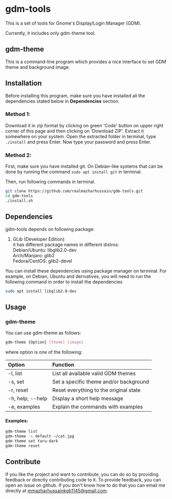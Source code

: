 # gdm-tools

This is a set of tools for Gnome's Display/Login Manager (GDM).

Currently, it includes only gdm-theme tool.

## gdm-theme

This is a command-line program which provides a nice interface to set GDM theme and background image.

## Installation

Before installing this program, make sure you have installed all the dependencies stated below in **Dependencies** section.

### Method 1:

Download it in zip format by clicking on green 'Code' button on upper right corner of this page and then clicking on 'Download ZIP'. Extract it somewhere on your system. Open the extracted folder in terminal, type `./install` and press Enter. Now type your password and press Enter.

### Method 2:

First, make sure you have installed git. On Debian-like systems that can be done by running the command `sudo apt install git` in terminal.

Then, run following commands in terminal.

```bash
git clone https://github.com/realmazharhussain/gdm-tools.git
cd gdm-tools
./install.sh
```

## Dependencies

gdm-tools depends on following package:

1. GLib (Developer Edition)\
   it has different package names in different distros:\
   Debian/Ubuntu: libglib2.0-dev\
   Arch/Manjaro: glib2\
   Fedora/CentOS: glib2-devel 

You can install these dependencies using package manager on terminal. For example, on Debian, Ubuntu and derivatives, you will need to run the following command in order to install the dependencies

```bash
sudo apt install libglib2.0-dev
```

## Usage

### gdm-theme

You can use gdm-theme as follows:

```bash
gdm-theme {Option} [theme] [image]
```

where option is one of the following:

| Option           | Function                               |
| :--------------- | :------------------------------------- |
| -l, list         | List all available valid GDM themes    |
| -s, set          | Set a specific theme and/or background |
| -r, reset        | Reset everything to the original state |
| -h, help, --help | Display a short help message           |
| -e, examples     | Explain the commands with examples     |

#### Examples:

```bash
gdm-theme list
gdm-theme -s default ~/cat.jpg
gdm-theme set Yaru-dark
gdm-theme reset
```

## Contribute

If you like the project and want to contribute, you can do so by providing feedback or directly contributing code to it. To provide feedback, you can open an issue on github. If you don't know how to do that you can email me directly at mmazharhussainkgb1145@gmail.com.

